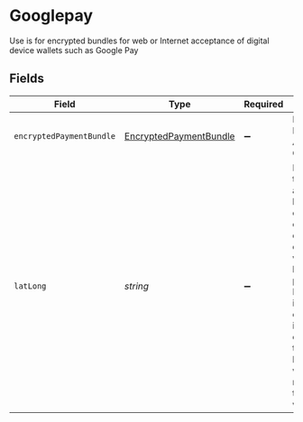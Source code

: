 # Googlepay

Use is for encrypted bundles for web or Internet acceptance of digital device wallets such as Google Pay


## Fields

| Field                                                                                                                                                                                                                  | Type                                                                                                                                                                                                                   | Required                                                                                                                                                                                                               | Description                                                                                                                                                                                                            | Example                                                                                                                                                                                                                |
| ---------------------------------------------------------------------------------------------------------------------------------------------------------------------------------------------------------------------- | ---------------------------------------------------------------------------------------------------------------------------------------------------------------------------------------------------------------------- | ---------------------------------------------------------------------------------------------------------------------------------------------------------------------------------------------------------------------- | ---------------------------------------------------------------------------------------------------------------------------------------------------------------------------------------------------------------------- | ---------------------------------------------------------------------------------------------------------------------------------------------------------------------------------------------------------------------- |
| `encryptedPaymentBundle`                                                                                                                                                                                               | [EncryptedPaymentBundle](../../models/shared/encryptedpaymentbundle.md)                                                                                                                                                | :heavy_minus_sign:                                                                                                                                                                                                     | Encrypted Data from ApplePay or GooglePay                                                                                                                                                                              |                                                                                                                                                                                                                        |
| `latLong`                                                                                                                                                                                                              | *string*                                                                                                                                                                                                               | :heavy_minus_sign:                                                                                                                                                                                                     | Identifies the latitude and longitude coordinates of the digital device when it is being provisioned. Information is expressed in the order of latitude then longitude with values rounded to the nearest whole digit. | 1,1                                                                                                                                                                                                                    |